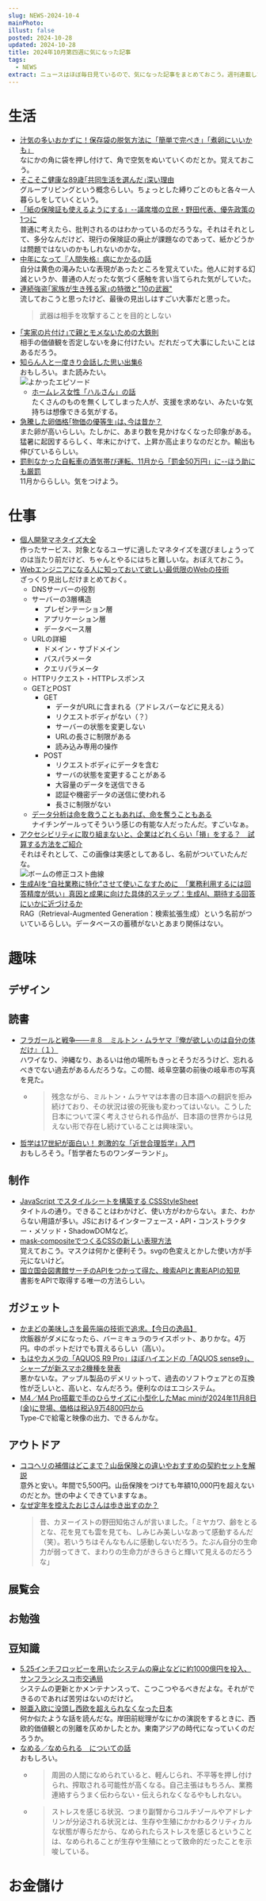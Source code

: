 ```yaml
---
slug: NEWS-2024-10-4
mainPhoto: 
illust: false
posted: 2024-10-28
updated: 2024-10-28
title: 2024年10月第四週に気になった記事
tags:
  - NEWS
extract: ニュースはほぼ毎日見ているので、気になった記事をまとめておこう。週刊連載したい。
---
```

# 生活

- [汁気の多いおかずに！保存袋の脱気方法に「簡単で完ぺき」「煮卵にいいかも」](https://macaro-ni.jp/159701)  
  なにかの角に袋を押し付けて、角で空気をぬいていくのだとか。覚えておこう。
- [そこそこ健康な89歳｢共同生活を選んだ｣深い理由](https://toyokeizai.net/articles/-/835432)  
  グループリビングという概念らしい。ちょっとした縛りごとのもと各々一人暮らしをしていくという。
- [「紙の保険証も使えるようにする」--議席増の立民・野田代表、優先政策の1つに](https://japan.cnet.com/article/35225398/)  
  普通に考えたら、批判されるのはわかっているのだろうな。それはそれとして、多分なんだけど、現行の保険証の廃止が課題なのであって、紙かどうかは問題ではないのかもしれないのかな。
- [中年になって『人間失格』病にかかるの話](https://blog.tinect.jp/?p=88018)  
  自分は黄色の滝みたいな表現があったところを覚えていた。他人に対する幻滅というか、普通の人だったな気づく感触を言い当てられた気がしていた。
- [連続強盗｢家族が生き残る家｣の特徴と"10の武器"](https://toyokeizai.net/articles/-/836754?page=5)  
  流しておこうと思ったけど、最後の見出しはすごい大事だと思った。  
  > 武器は相手を攻撃することを目的としない
- [｢実家の片付け｣で親とモメないための大鉄則](https://toyokeizai.net/articles/-/834284?utm_source=rss&utm_medium=http&utm_campaign=link_back)  
  相手の価値観を否定しないを身に付けたい。だれだって大事にしたいことはあるだろう。
- [知らん人と一度きり会話した思い出集6](https://omocoro.jp/kiji/479758/)  
  おもしろい。また読みたい。  
  ![よかったエピソード](images/news/2024-10-28-NEWS/01.png)
  - [ホームレス女性「ハルさん」の話](https://blog.tinect.jp/?p=88044)  
    たくさんのものを無くしてしまった人が、支援を求めない、みたいな気持ちは想像できる気がする。
- [急騰した卵価格｢物価の優等生｣は､今は昔か？](https://toyokeizai.net/articles/-/835595)  
  また卵が高いらしい。たしかに、あまり数を見かけなくなった印象がある。猛暑に起因するらしく、年末にかけて、上昇か高止まりなのだとか。輸出も伸びているらしい。
- [罰則なかった自転車の酒気帯び運転、11月から「罰金50万円」に--ほう助にも厳罰](https://japan.cnet.com/article/35225556/)  
  11月かららしい。気をつけよう。
# 仕事

- [個人開発マネタイズ大全](https://zenn.dev/nabettu/articles/013f114c7a1b44)  
  作ったサービス、対象となるユーザに適したマネタイズを選びましょうってのは当たり前だけど、ちゃんとやるにはちと難しいな。おぼえておこう。
- [Webエンジニアになる人に知っておいて欲しい最低限のWebの技術](https://qiita.com/yamadagenki/items/11947222fd162e45dd27)  
  ざっくり見出しだけまとめておく。
    - DNSサーバーの役割
    - サーバーの3層構造
      - プレゼンテーション層
      - アプリケーション層
      - データベース層
    - URLの詳細
      - ドメイン・サブドメイン
      - パスパラメータ
      - クエリパラメータ
    - HTTPリクエスト・HTTPレスポンス
    - GETとPOST
      - GET
        - データがURLに含まれる（アドレスバーなどに見える）
        - リクエストボディがない（？）
        - サーバーの状態を変更しない
        - URLの長さに制限がある
        - 読み込み専用の操作
      - POST
        - リクエストボディにデータを含む
        - サーバの状態を変更することがある
        - 大容量のデータを送信できる
        - 認証や機密データの送信に使われる
        - 長さに制限がない
  - [データ分析は命を救うこともあれば、命を奪うこともある](https://yuzutas0.hatenablog.com/entry/2024/10/30/121916)  
    ナイチンゲールってそういう感じの有能な人だったんだ。すごいなぁ。
- [アクセシビリティに取り組まないと、企業はどれくらい「損」をする？　試算する方法をご紹介](https://goodpatch.com/blog/2024-10-accessibility-cost)  
  それはそれとして、この画像は実感としてあるし、名前がついていたんだな。  
    ![ボームの修正コスト曲線](images/news/2024-10-28-NEWS/02.png)
- [生成AIを“自社業務に特化”させて使いこなすために　「業務利用するには回答精度が低い」真因と成果に向けた具体的ステップ：生成AI、期待する回答にいかに近づけるか](https://www.itmedia.co.jp/enterprise/articles/2410/28/news001.html)  
  RAG（Retrieval-Augmented Generation：検索拡張生成）という名前がついているらしい。データベースの蓄積がないとあまり関係はない。

# 趣味

## デザイン

## 読書

- [フラガールと戦争――＃８　ミルトン・ムラヤマ『俺が欲しいのは自分の体だけ』（１）](https://nhkbook-hiraku.com/n/n3deba0a32781)  
  ハワイなり、沖縄なり、あるいは他の場所もきっとそうだろうけど、忘れるべきでない過去があるんだろうな。この間、岐阜空襲の前後の岐阜市の写真を見た。
  - > 残念ながら、ミルトン・ムラヤマは本書の日本語への翻訳を拒み続けており、その状況は彼の死後も変わってはいない。こうした日本について深く考えさせられる作品が、日本語の世界からは見えない形で存在し続けていることは興味深い。
- [哲学は17世紀が面白い！ 刺激的な「近世合理哲学」入門](https://nhkbook-hiraku.com/n/n3bdc4f7a1e3c)  
  おもしろそう。「哲学者たちのワンダーランド」。

## 制作

- [JavaScript でスタイルシートを構築する CSSStyleSheet](https://azukiazusa.dev/blog/cssstylesheet-to-build-stylesheets-in-javascript/)  
  タイトルの通り。できることはわかけど、使い方がわからない。また、わからない用語が多い。JSにおけるインターフェース・API・コンストラクター・メソッド・ShadowDOMなど。
- [mask-compositeでつくるCSSの新しい表現方法](https://ics.media/entry/241025/)  
  覚えておこう。マスクは何かと便利そう。svgの色変えとかした使い方が手元にないけど。
- [国立国会図書館サーチのAPIをつかって得た、検索APIと書影APIの知見](https://zenn.dev/chot/articles/24ea6186c029b0)  
  書影をAPIで取得する唯一の方法らしい。
## ガジェット

- [かまどの美味しさを最先端の技術で追求。【今日の逸品】](https://casabrutus.com/categories/food/426377)  
  炊飯器がダメになったら、バーミキュラのライスポット、ありかな。4万円。中のポットだけでも買えるらしい（高い）。
- [もはやカメラの「AQUOS R9 Pro」ほぼハイエンドの「AQUOS sense9」、シャープが新スマホ2機種を発表](https://www.goodspress.jp/news/636825/2/)  
  悪かないな。アップル製品のデメリットって、過去のソフトウェアとの互換性が乏しいと、高いと、なんだろう。便利なのはエコシステム。
- [M4／M4 Pro搭載で手のひらサイズに小型化したMac miniが2024年11月8日(金)に登場、価格は税込9万4800円から](https://gigazine.net/news/20241030-apple-m4-pro-mac-mini/)  
  Type-Cで給電と映像の出力、できるんかな。
## アウトドア

- [ココヘリの補償はどこまで？山岳保険との違いやおすすめの契約セットを解説](https://yamahack.com/6384)  
  意外と安い。年間で5,500円。山岳保険をつけても年額10,000円を超えないのだとか。世の中よくできていますなぁ。
- [なぜ定年を控えたおじさんは歩き出すのか？](https://www.bepal.net/archives/480857)  
  > 昔、カヌーイストの野田知佑さんが言いました。「ミヤカワ、齢をとるとな、花を見ても雲を見ても、しみじみ美しいなあって感動するんだ（笑）。若いうちはそんなもんに感動しないだろう。たぶん自分の生命力が弱ってきて、まわりの生命力がきらきらと輝いて見えるのだろうな」

## 展覧会

## お勉強

## 豆知識

- [5.25インチフロッピーを用いたシステムの廃止などに約1000億円を投入、サンフランシスコ市交通局](https://internet.watch.impress.co.jp/docs/yajiuma/1634315.html)  
  システムの更新とかメンテナンスって、こつこつやるべきだよな。それができるのであれば苦労はないのだけど。
- [脱亜入欧に没頭し西欧を超えられなくなった日本](https://toyokeizai.net/articles/-/835900?page=5)  
  何か似たような話を読んだな。岸田前総理がなにかの演説をするときに、西欧的価値観との別離を仄めかしたとか。東南アジアの時代になっていくのだろうか。
- [なめる／なめられる　についての話](https://p-shirokuma.hatenadiary.com/entry/20241029/1730199195)  
  おもしろい。
  - > 周囲の人間になめられていると、軽んじられ、不平等を押し付けられ、搾取される可能性が高くなる。自己主張はもちろん、業務連絡すらうまく伝わらない・伝えられなくなるやもしれない。
  - > ストレスを感じる状況、つまり副腎からコルチゾールやアドレナリンが分泌される状況とは、生存や生殖にかかわるクリティカルな状態が専らだから、なめられたらストレスを感じるということは、なめられることが生存や生殖にとって致命的だったことを示唆している。
# お金儲け